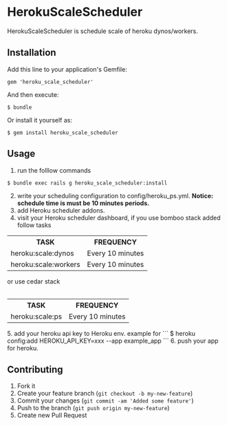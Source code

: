 # HerokuScaleScheduler

HerokuScaleScheduler is schedule scale of heroku dynos/workers.

## Installation

Add this line to your application's Gemfile:

    gem 'heroku_scale_scheduler'

And then execute:

    $ bundle

Or install it yourself as:

    $ gem install heroku_scale_scheduler

## Usage

1. run the folllow commands
```
$ bundle exec rails g heroku_scale_scheduler:install
```
2. write your scheduling configuration to config/heroku_ps.yml. **Notice: schedule time is must be 10 minutes periods.**
3. add Heroku scheduler addons.
4. visit your Heroku scheduler dashboard, if you use bomboo stack added follow tasks
<table>
<tr><th>TASK</th><th>FREQUENCY</th></tr>
<tr><td>heroku:scale:dynos</td><td>Every 10 minutes</td></tr>
<tr><td>heroku:scale:workers</td><td>Every 10 minutes</td></tr>
<table>
or use cedar stack
<table>
<tr><th>TASK</th><th>FREQUENCY</th></tr>
<tr><td>heroku:scale:ps</td><td>Every 10 minutes</td></tr>
<table>
5. add your heroku api key to Heroku env. example for
```
$ heroku config:add HEROKU_API_KEY=xxx --app example_app
```
6. push your app for heroku.

## Contributing

1. Fork it
2. Create your feature branch (`git checkout -b my-new-feature`)
3. Commit your changes (`git commit -am 'Added some feature'`)
4. Push to the branch (`git push origin my-new-feature`)
5. Create new Pull Request
